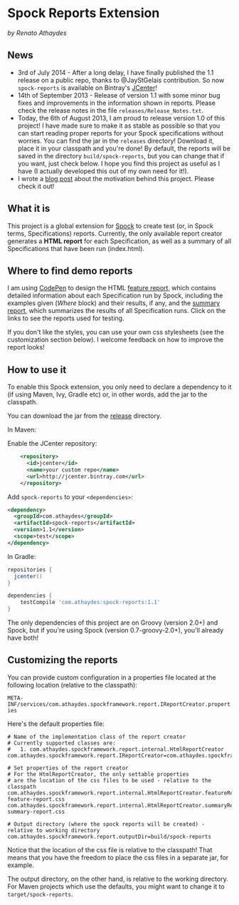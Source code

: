 # Spock Reports Extension
*by Renato Athaydes*

## News

* 3rd of July 2014 - After a long delay, I have finally published the 1.1 release on a public repo, thanks to @JayStGelais
contribution. So now ``spock-reports`` is available on Bintray's [JCenter](http://jcenter.bintray.com/)!
* 14th of September 2013 - Release of version 1.1 with some minor bug fixes and improvements in the information shown in reports.
Please check the release notes in the file `releases/Release_Notes.txt`.
* Today, the 6th of August 2013, I am proud to release version 1.0 of this project! I have made sure to make it as stable
as possible so that you can start reading proper reports for your Spock specifications without worries.
You can find the jar in the `releases` directory! Download it, place it in your classpath and you're done!
By default, the reports will be saved in the directory `build/spock-reports`, but you can change that if you want,
just check below.
I hope you find this project as useful as I have (I actually developed this out of my own need for it!).
* I wrote a [blog post](http://software.athaydes.com/posts/writingspecificationsthatdoubleastestswithspock) about the motivation behind this project. Please check it out!

## What it is

This project is a global extension for [Spock](https://code.google.com/p/spock/) to create test (or, in Spock terms, Specifications) reports.
Currently, the only available report creator generates a **HTML report** for each Specification, as well as a summary of all Specifications that have been run (index.html).

## Where to find demo reports

I am using [CodePen](http://codepen.io) to design the HTML [feature report](http://cdpn.io/ihGgt), which contains detailed information about each Specification run by Spock, including the examples given (*Where* block) and their results, if any, and the [summary report](http://cdpn.io/mKckz), which summarizes the results of all Specification runs. Click on the links to see the reports used for testing.

If you don't like the styles, you can use your own css stylesheets (see the customization section below). I welcome feedback on how to improve the report looks!

## How to use it 

To enable this Spock extension, you only need to declare a dependency to it (if using Maven, Ivy, Gradle etc) or, in other words, add the jar to the classpath.

You can download the jar from the [release](/release) directory.

In Maven:

Enable the JCenter repository:

```xml
    <repository>
      <id>jcenter</id>
      <name>your custom repo</name>
      <url>http://jcenter.bintray.com</url>
    </repository>
```

Add ``spock-reports`` to your ``<dependencies>``:

```xml
<dependency>
  <groupId>com.athaydes</groupId>
  <artifactId>spock-reports</artifactId>
  <version>1.1</version>
  <scope>test</scope>
</dependency>
```

In Gradle:

```groovy
repositories {
  jcenter()
}

dependencies {
    testCompile 'com.athaydes:spock-reports:1.1'
}
```

The only dependencies of this project are on Groovy (version 2.0+) and Spock, but if you're using Spock (version 0.7-groovy-2.0+), you'll already have both!


## Customizing the reports

You can provide custom configuration in a properties file located at the following location (relative to the classpath):

`META-INF/services/com.athaydes.spockframework.report.IReportCreator.properties`

Here's the default properties file:

```properties
# Name of the implementation class of the report creator
# Currently supported classes are:
#   1. com.athaydes.spockframework.report.internal.HtmlReportCreator
com.athaydes.spockframework.report.IReportCreator=com.athaydes.spockframework.report.internal.HtmlReportCreator

# Set properties of the report creator
# For the HtmlReportCreator, the only settable properties
# are the location of the css files to be used - relative to the classpath
com.athaydes.spockframework.report.internal.HtmlReportCreator.featureReportCss=spock-feature-report.css
com.athaydes.spockframework.report.internal.HtmlReportCreator.summaryReportCss=spock-summary-report.css

# Output directory (where the spock reports will be created) - relative to working directory
com.athaydes.spockframework.report.outputDir=build/spock-reports
```

Notice that the location of the css file is relative to the classpath!
That means that you have the freedom to place the css files in a separate jar, for example.

The output directory, on the other hand, is relative to the working directory.
For Maven projects which use the defaults, you might want to change it to `target/spock-reports`.
